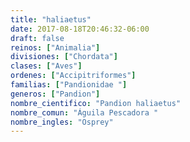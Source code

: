 ```yaml
---
title: "haliaetus"
date: 2017-08-18T20:46:32-06:00
draft: false
reinos: ["Animalia"]
divisiones: ["Chordata"]
clases: ["Aves"]
ordenes: ["Accipitriformes"]
familias: ["Pandionidae "]
generos: ["Pandion"]
nombre_cientifico: "Pandion haliaetus"
nombre_comun: "Águila Pescadora "
nombre_ingles: "Osprey"
---
```

